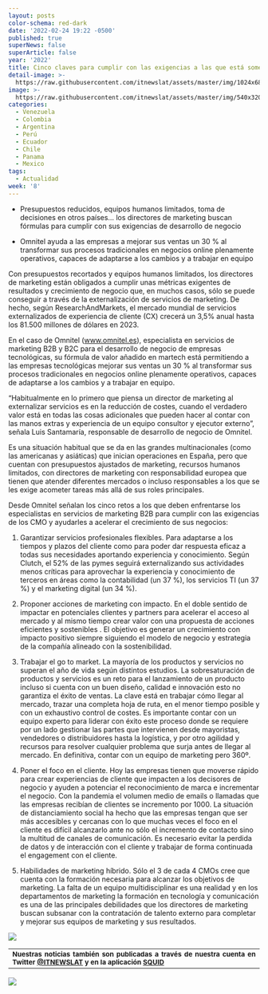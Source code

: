 ```yaml
---
layout: posts
color-schema: red-dark
date: '2022-02-24 19:22 -0500'
published: true
superNews: false
superArticle: false
year: '2022'
title: Cinco claves para cumplir con las exigencias a las que está sometido el CMO
detail-image: >-
  https://raw.githubusercontent.com/itnewslat/assets/master/img/1024x680/Reunion-Ejecutivos-g.jpg
image: >-
  https://raw.githubusercontent.com/itnewslat/assets/master/img/540x320/Reunion-Ejecutivos-p.jpg
categories:
  - Venezuela
  - Colombia
  - Argentina
  - Perú
  - Ecuador
  - Chile
  - Panama
  - Mexico
tags:
  - Actualidad
week: '8'
---
```

- Presupuestos reducidos, equipos humanos limitados, toma de decisiones en otros países… los directores de marketing buscan fórmulas para cumplir con sus exigencias de desarrollo de negocio

- Omnitel ayuda a las empresas a mejorar sus ventas un 30 % al transformar sus procesos tradicionales en negocios online plenamente operativos, capaces de adaptarse a los cambios y a trabajar en equipo

Con presupuestos recortados y equipos humanos limitados, los directores de marketing están obligados a cumplir unas métricas exigentes de resultados y crecimiento de negocio que, en muchos casos, sólo se puede conseguir a través de la externalización de servicios de marketing. De hecho, según ResearchAndMarkets, el mercado mundial de servicios externalizados de experiencia de cliente (CX) crecerá un 3,5% anual hasta los 81.500 millones de dólares en 2023.

En el caso de Omnitel (www.omnitel.es), especialista en servicios de marketing B2B y B2C para el desarrollo de negocio de empresas tecnológicas, su fórmula de valor añadido en martech está permitiendo a las empresas tecnológicas mejorar sus ventas un 30 % al transformar sus procesos tradicionales en negocios online plenamente operativos, capaces de adaptarse a los cambios y a trabajar en equipo.

“Habitualmente en lo primero que piensa un director de marketing al externalizar servicios es en la reducción de costes, cuando el verdadero valor está en todas las cosas adicionales que pueden hacer al contar con las manos extras y experiencia de un equipo consultor y ejecutor externo”, señala Luis Santamaría, responsable de desarrollo de negocio de Omnitel.

Es una situación habitual que se da en las grandes multinacionales (como las americanas y asiáticas) que inician operaciones en España, pero que cuentan con presupuestos ajustados de marketing, recursos humanos limitados, con directores de marketing con responsabilidad europea que tienen que atender diferentes mercados o incluso responsables a los que se les exige acometer tareas más allá de sus roles principales.

Desde Omnitel señalan los cinco retos a los que deben enfrentarse los especialistas en servicios de marketing B2B para cumplir con las exigencias de los CMO y ayudarles a acelerar el crecimiento de sus negocios:

1. Garantizar servicios profesionales flexibles. Para adaptarse a los tiempos y plazos del cliente como para poder dar respuesta eficaz a todas sus necesidades aportando experiencia y conocimiento. Según Clutch, el 52% de las pymes seguirá externalizando sus actividades menos críticas para aprovechar la experiencia y conocimiento de terceros en áreas como la contabilidad (un 37 %), los servicios TI (un 37 %) y el marketing digital (un 34 %).

1. Proponer acciones de marketing con impacto. En el doble sentido de impactar en potenciales clientes y partners para acelerar el acceso al mercado y al mismo tiempo crear valor con una propuesta de acciones eficientes y sostenibles . El objetivo es generar un crecimiento con impacto positivo siempre siguiendo el modelo de negocio y estrategia de la compañía alineado con la sostenibilidad.

1. Trabajar el go to market.  La mayoría de los productos y servicios no superan el año de vida según distintos estudios. La sobresaturación de productos y servicios es un reto para el lanzamiento de un producto incluso si cuenta con un buen diseño, calidad e innovación esto no garantiza el éxito de ventas. La clave está en trabajar cómo llegar al mercado, trazar una completa hoja de ruta, en el menor tiempo posible y con un exhaustivo control de costes. Es importante contar con un equipo experto para liderar con éxito este proceso donde se requiere por un lado gestionar las partes que intervienen desde mayoristas, vendedores o distribuidores hasta la logística, y por otro agilidad y recursos para resolver cualquier problema que surja antes de llegar al mercado. En definitiva, contar con un equipo de marketing pero 360º.

1. Poner el foco en el cliente.  Hoy las empresas tienen que moverse rápido para crear experiencias de cliente que impacten a los decisores de negocio y ayuden a potenciar el reconocimiento de marca e incrementar el negocio. Con la pandemia el volumen medio de emails o llamadas que las empresas recibían de clientes se incremento por 1000. La situación de distanciamiento social ha hecho que las empresas tengan que ser más accesibles y cercanas con lo que muchas veces el foco en el cliente es difícil alcanzarlo ante no sólo el incremento de contacto sino la multitud de canales de comunicación. Es necesario evitar la perdida de datos y de interacción con el cliente y trabajar de forma continuada el engagement con el cliente.

1. Habilidades de marketing híbrido.  Sólo el 3 de cada 4 CMOs cree que cuenta con la formación necesaria para alcanzar los objetivos de marketing. La falta de un equipo multidisciplinar es una realidad y en los departamentos de marketing la formación en tecnología y comunicación es una de las principales debilidades que los directores de marketing buscan subsanar con la contratación de talento externo para completar y mejorar sus equipos de marketing y sus resultados.

![]({{site.baseurl}}/https://raw.githubusercontent.com/itnewslat/assets/master/img/540x320/Reunion-Ejecutivos-p.jpg)

<table style="height: 42px;" width="569">
<tbody>
<tr>
<td style="text-align: justify;"><sub><strong>Nuestras noticias también son publicadas a través de nuestra cuenta en Twitter <a href="https://twitter.com/itnewslat?lang=es">@ITNEWSLAT</a> y en la aplicación <a href="https://squidapp.co/en/">SQUID</a></strong></sub></td>
</tr>
</tbody>
</table>

<img src="https://tracker.metricool.com/c3po.jpg?hash=56f88a41e39ab42c063cc51676587a04"/>
